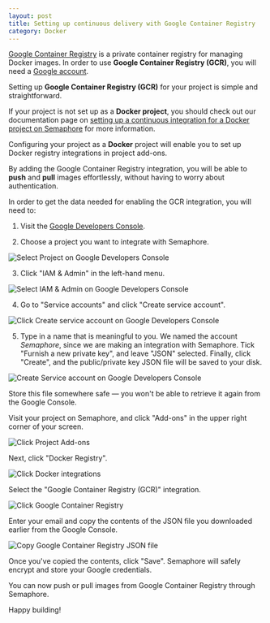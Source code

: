 ```yaml
---
layout: post
title: Setting up continuous delivery with Google Container Registry
category: Docker
---
```


[Google Container Registry](https://cloud.google.com/container-registry/) is
a private container registry for managing Docker images. In order to use
**Google Container Registry (GCR)**, you will need a [Google account](https://accounts.google.com/signup).

Setting up **Google Container Registry (GCR)** for your project is simple
and straightforward.

If your project is not set up as a **Docker project**, you should check out our
documentation page on
[setting up a continuous integration for a Docker project on Semaphore](/docs/docker/setting-up-continuous-integration-for-docker-project.html) for more information.

Configuring your project as a **Docker** project will enable you to set up
Docker registry integrations in project add-ons.

By adding the Google Container Registry integration, you will be able to **push**
and **pull** images effortlessly, without having to worry about authentication.

In order to get the data needed for enabling the GCR integration, you will need
to:

  1. Visit the [Google Developers Console](https://console.developers.google.com/).

  2. Choose a project you want to integrate with Semaphore.

  <img src="/docs/assets/img/docker/setting-up-google-container-registry-for-your-project/select-project.png" class="img-responsive img-bordered" alt="Select Project on Google Developers Console">

  3. Click "IAM & Admin" in the left-hand menu.

  <img src="/docs/assets/img/docker/setting-up-google-container-registry-for-your-project/select-iam.png" class="img-responsive img-bordered" alt="Select IAM & Admin on Google Developers Console">

  4. Go to "Service accounts" and click "Create service account".

  <img src="/docs/assets/img/docker/setting-up-google-container-registry-for-your-project/click-create-service-account.png" class="img-responsive img-bordered" alt="Click Create service account on Google Developers Console">

  5. Type in a name that is meaningful to you. We named the account _Semaphore_, since we
  are making an integration with Semaphore. Tick "Furnish a new private
  key", and leave "JSON" selected. Finally, click "Create", and the
  public/private key JSON file will be saved to your disk.

  <img src="/docs/assets/img/docker/setting-up-google-container-registry-for-your-project/create-service-account.png" class="img-responsive img-bordered" alt="Create Service account on Google Developers Console">

  Store this file somewhere safe — you won't be able to retrieve it again from
  the Google Console.

Visit your project on Semaphore, and click "Add-ons" in the upper right
corner of your screen.

<img src="/docs/assets/img/docker/shared/click-add-ons.png" class="img-responsive img-bordered" alt="Click Project Add-ons">

Next, click "Docker Registry".

<img src="/docs/assets/img/docker/shared/select-docker-registry.png" class="img-responsive img-bordered" alt="Click Docker integrations">

Select the "Google Container Registry (GCR)" integration.

<img src="/docs/assets/img/docker/setting-up-google-container-registry-for-your-project/select-google-container-registry.png" class="img-responsive img-bordered" alt="Click Google Container Registry">

Enter your email and copy the contents of the JSON file you downloaded earlier
from the Google Console.

<img src="/docs/assets/img/docker/setting-up-google-container-registry-for-your-project/google-container-registry-form.png" class="img-responsive img-bordered" alt="Copy Google Container Registry JSON file">

Once you've copied the contents, click "Save". Semaphore will safely encrypt
and store your Google credentials.

You can now push or pull images from Google Container Registry through Semaphore.

Happy building!
